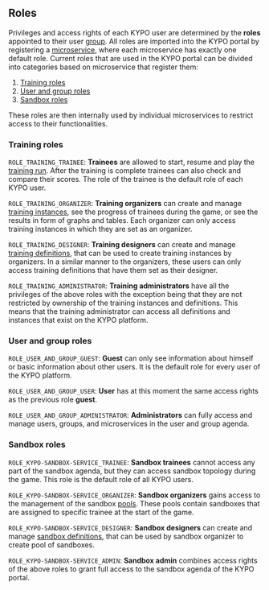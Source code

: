 ## Roles 

Privileges and access rights of each KYPO user are determined by the **roles** appointed to their user [group](../../user-guide/user-and-group-agenda/groups.md).
All roles are imported into the KYPO portal by registering a [microservice](../../user-guide/user-and-group-agenda/microservices.md), where each microservice has exactly one default role. Current roles that are used in the KYPO portal can be divided into categories based on microservice that register them:

1. [Training roles](#training-roles)
2. [User and group roles](#user-and-group-roles)
3. [Sandbox roles](#sandbox-roles)

These roles are then internally used by individual microservices to restrict access to their functionalities.

### Training roles

``ROLE_TRAINING_TRAINEE``: **Trainees** are allowed to start, resume and play the [training run](../../user-guide/training-agenda/training-run.md). After the training is complete trainees can also check and compare their scores. The role of the trainee is the default role of each KYPO user.

``ROLE_TRAINING_ORGANIZER``: **Training organizers** can create and manage [training instances](../../user-guide/training-agenda/training-instance.md), see the progress of trainees during the game, or see the results in form of graphs and tables. Each organizer can only access training instances in which they are set as an organizer.

``ROLE_TRAINING_DESIGNER``: **Training designers** can create and manage [training definitions](../../user-guide/training-agenda/training-definition.md), that can be used to create training instances by organizers. In a similar manner to the organizers, these users can only access training definitions that have them set as their designer.

``ROLE_TRAINING_ADMINISTRATOR``: **Training administrators** have all the privileges of the above roles with the exception being that they are not restricted by ownership of the training instances and definitions. This means that the training administrator can access all definitions and instances that exist on the KYPO platform.

### User and group roles

``ROLE_USER_AND_GROUP_GUEST``: **Guest** can only see information about himself or basic information about other users. It is the default role for every user of the KYPO platform.

``ROLE_USER_AND_GROUP_USER``: **User** has at this moment the same access rights as the previous role **guest**.

``ROLE_USER_AND_GROUP_ADMINISTRATOR``: **Administrators** can fully access and manage users, groups, and microservices in the user and group agenda.

### Sandbox roles

``ROLE_KYPO-SANDBOX-SERVICE_TRAINEE``: **Sandbox trainees** cannot access any part of the sandbox agenda, but they can access sandbox topology during the game. This role is the default role of all KYPO users.

``ROLE_KYPO-SANDBOX-SERVICE_ORGANIZER``: **Sandbox organizers** gains access to the management of the sandbox [pools](../../user-guide/sandbox-agenda/pool.md). These pools contain sandboxes that are assigned to specific trainee at the start of the game. 

``ROLE_KYPO-SANDBOX-SERVICE_DESIGNER``: **Sandbox designers** can create and manage [sandbox definitions](../../user-guide/sandbox-agenda/sandbox-definition.md), that can be used by sandbox organizer to create pool of sandboxes. 

``ROLE_KYPO-SANDBOX-SERVICE_ADMIN``: **Sandbox admin** combines access rights of the above roles to grant full access to the sandbox agenda of the KYPO portal.
